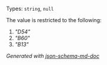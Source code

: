 Types: `string`, `null`

The value is restricted to the following: 

 1. _"D54"_
 2. _"B60"_
 3. _"B13"_

_Generated with [json-schema-md-doc](https://brianwendt.github.io/json-schema-md-doc/)_